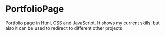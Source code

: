 # PortfolioPage
Portfolio page in Html, CSS and JavaScript. It shows my current skills, but also it can be used to redirect to different other projects
